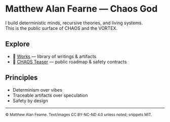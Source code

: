 # Matthew Alan Fearne — Chaos God

I build deterministic minds, recursive theories, and living systems.  
This is the public surface of CHAOS and the VORTEX.

## Explore
- 🔗 [Works](https://github.com/matthewfearne/works) — library of writings & artifacts  
- 🔗 [CHAOS Teaser](https://github.com/matthewfearne/chaos-teaser) — public roadmap & safety contracts  

## Principles
- Determinism over vibes  
- Traceable artifacts over speculation  
- Safety by design  

---
<sub>© Matthew Alan Fearne. Text/images CC BY-NC-ND 4.0 unless noted; snippets MIT.</sub>

